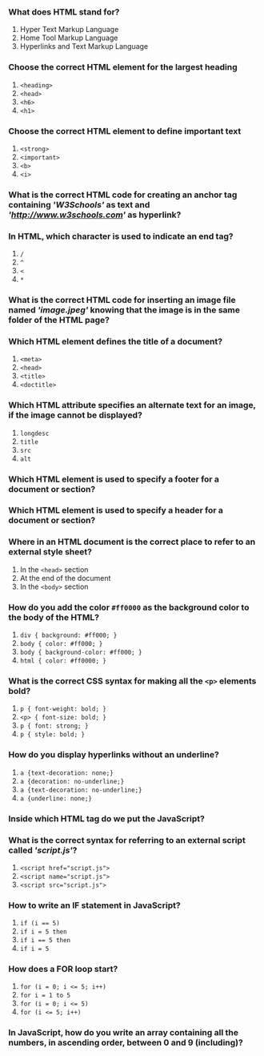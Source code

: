 ### What does HTML stand for?
1. Hyper Text Markup Language
2. Home Tool Markup Language
3. Hyperlinks and Text Markup Language

### Choose the correct HTML element for the largest heading
1. `<heading>`
2. `<head>`
3. `<h6>`
4. `<h1>`

### Choose the correct HTML element to define important text
1. `<strong>`
2. `<important>`
3. `<b>`
4. `<i>`

### What is the correct HTML code for creating an anchor tag containing _'W3Schools'_ as text and _'http://www.w3schools.com'_ as hyperlink?

### In HTML, which character is used to indicate an end tag?
1. `/`
2. `^`
3. `<`
4. `*`

### What is the correct HTML code for inserting an image file named _'image.jpeg'_ knowing that the image is in the same folder of the HTML page?

### Which HTML element defines the title of a document?
1. `<meta>`
2. `<head>`
3. `<title>`
4. `<doctitle>`

### Which HTML attribute specifies an alternate text for an image, if the image cannot be displayed?
1. `longdesc`
2. `title`
3. `src`
4. `alt`

### Which HTML element is used to specify a footer for a document or section?

### Which HTML element is used to specify a header for a document or section?

### Where in an HTML document is the correct place to refer to an external style sheet?
1. In the `<head>` section
2. At the end of the document
3. In the `<body>` section

### How do you add the color `#ff0000` as the background color to the body of the HTML?
1. `div { background: #ff000; }`
2. `body { color: #ff000; }`
3. `body { background-color: #ff000; }`
4. `html { color: #ff0000; }`

### What is the correct CSS syntax for making all the `<p>` elements bold?
1. `p { font-weight: bold; }`
2. `<p> { font-size: bold; }`
3. `p { font: strong; }`
4. `p { style: bold; }`

### How do you display hyperlinks without an underline?
1. `a {text-decoration: none;}`
2. `a {decoration: no-underline;}`
3. `a {text-decoration: no-underline;}`
4. `a {underline: none;}`

### Inside which HTML tag do we put the JavaScript?

### What is the correct syntax for referring to an external script called _'script.js'_?
1. `<script href="script.js">`
2. `<script name="script.js">`
3. `<script src="script.js">`

### How to write an IF statement in JavaScript?
1. `if (i == 5)`
2. `if i = 5 then`
3. `if i == 5 then`
4. `if i = 5`

### How does a FOR loop start?
1. `for (i = 0; i <= 5; i++)`
2. `for i = 1 to 5`
3. `for (i = 0; i <= 5)`
4. `for (i <= 5; i++)`

### In JavaScript, how do you write an array containing all the numbers, in ascending order, between 0 and 9 (including)?

